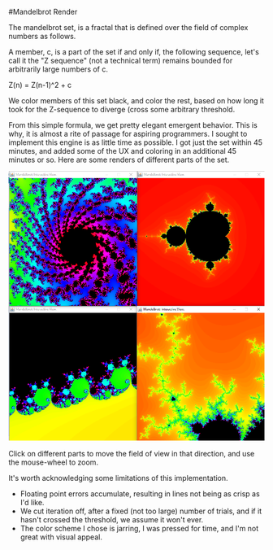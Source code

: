 #Mandelbrot Render

The mandelbrot set, is a fractal that is defined over the field of complex numbers as follows.

A member, c, is a part of the set if and only if, the following sequence, let's call it the "Z sequence" (not a technical term) remains bounded for arbitrarily large numbers of c.

Z(n) = Z(n-1)^2 + c

We color members of this set black, and color the rest, based on how long it took for the Z-sequence to diverge (cross some arbitrary threshold.

From this simple formula, we get pretty elegant emergent behavior. This is why, it is almost a rite of passage for aspiring programmers. I sought to implement this engine is as little time as possible. I got just the set within 45 minutes, and added some of the UX and coloring in an additional 45 minutes or so. Here are some renders of different parts of the set.

![alt tag](https://github.com/rjhunjhunwala/Mandelbrot/blob/master/renders.png)

Click on different parts to move the field of view in that direction, and use the mouse-wheel to zoom.

It's worth acknowledging some limitations of this implementation. 

<ul>
<li>Floating point errors accumulate, resulting in lines not being as crisp as I'd like.</li>
<li>We cut iteration off, after a fixed (not too large) number of trials, and if it hasn't crossed the threshold, we assume it won't ever.</li>
<li>The color scheme I chose is jarring, I was pressed for time, and I'm not great with visual appeal.</li>
</ul>
